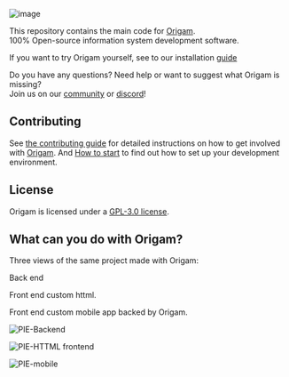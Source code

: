 ![image](https://www.origam.com/assets/img/ORIGAM-logo.svg)

This repository contains the main code for [Origam](https://www.origam.com/).   
100% Open-source information system development software. 

If you want to try Origam yourself, see to our installation [guide](https://community.origam.com/t/origam-installation/3061)   

Do you have any questions? Need help or want to suggest what Origam is missing?   
Join us on our [community](https://community.origam.com/) or [discord](https://discord.gg/AxX8r6SkDn)!

## Contributing ##
See [the contributing guide](CONTRIBUTING.md) for detailed instructions on how to get involved with [Origam](https://www.origam.com). And [How to start](HOWTOSTART.md) to find out how to set up your development environment.
## License ##
Origam is licensed under a [GPL-3.0 license](LICENSE).
## What can you do with Origam? ##
Three views of the same project made with Origam:

Back end

Front end custom httml.

Front end custom mobile app backed by Origam.

![PIE-Backend](https://github.com/origam/origam/assets/147499074/40ba5bdc-2624-4416-b25d-5d3283ac9858)

![PIE-HTTML frontend](https://github.com/origam/origam/assets/147499074/4ee3ba61-8a5f-466b-8e25-7c6429b98ba8)


![PIE-mobile](https://github.com/origam/origam/assets/147499074/da30a889-5836-4131-a4ce-17459feaa6c5)
